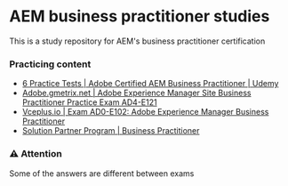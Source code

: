 # AEM business practitioner studies

This is a study repository for AEM's business practitioner certification

### Practicing content

- [6 Practice Tests | Adobe Certified AEM Business Practitioner | Udemy](https://www.udemy.com/course/aem-business-practitioner-practice-set/)
- [Adobe.gmetrix.net | Adobe Experience Manager Site Business Practitioner Practice Exam AD4-E121](https://adobe.gmetrix.net/Tests/ChooseTest.aspx)
- [Vceplus.io | Exam AD0-E102: Adobe Experience Manager Business Practitioner](https://vceplus.io/exam-ad0-e102/)
- [Solution Partner Program | Business Practitioner](https://solutionpartners.adobe.com/solution-partners/home/applications/experience_cloud/experience_manager/training/bp.html)


### ⚠️ Attention

Some of the answers are different between exams
